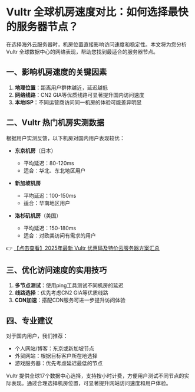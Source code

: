 # Vultr 全球机房速度对比：如何选择最快的服务器节点？

在选择海外云服务器时，机房位置直接影响访问速度和稳定性。本文将为您分析 Vultr 全球数据中心的网络表现，帮助您找到最适合的服务器节点。

## 一、影响机房速度的关键因素

1. **地理位置**：距离用户群体越近，延迟越低
2. **网络线路**：CN2 GIA等优质线路可显著提升国内访问速度
3. **本地ISP**：不同运营商访问同一机房的体验可能差异明显

## 二、Vultr 热门机房实测数据

根据用户实测反馈，以下机房对国内用户表现较优：

- **东京机房**（日本）
  - 平均延迟：80-120ms
  - 适合：华北、东北地区用户

- **新加坡机房**
  - 平均延迟：100-150ms 
  - 适合：华南地区用户

- **洛杉矶机房**（美国）
  - 平均延迟：150-180ms
  - 适合：对欧美访问有需求的用户

👉 [【点击查看】2025年最新 Vultr 优惠码及特价云服务器方案汇总](https://bit.ly/VuLtr)

## 三、优化访问速度的实用技巧

1. **多节点测试**：使用ping工具测试不同机房的延迟
2. **线路选择**：优先考虑CN2 GIA等优质线路
3. **CDN加速**：搭配CDN服务可进一步提升访问体验

## 四、专业建议

对于国内用户，我们推荐：

- 个人网站/博客：东京或新加坡节点
- 外贸网站：根据目标客户所在地选择
- 游戏服务器：优先考虑延迟最低的节点

Vultr 提供全球17个数据中心选择，支持按小时计费，方便用户测试不同节点的实际表现。通过合理选择机房位置，可显著提升网站访问速度和用户体验。